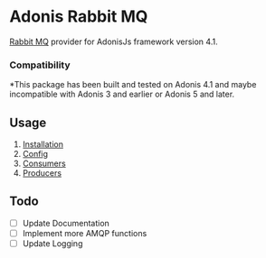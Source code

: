 # Adonis Rabbit MQ

[Rabbit MQ](https://www.rabbitmq.com/) provider for AdonisJs framework version 4.1.

### Compatibility

*This package has been built and tested on Adonis 4.1 and maybe incompatible with Adonis 3 and earlier or Adonis 5 and later.

## Usage

1. [Installation](./documentation/installation.md)
2. [Config](./documentation/config.md)
3. [Consumers](./documentation/consumers.md)
4. [Producers](./documentation/producers.md)

## Todo
- [ ] Update Documentation
- [ ] Implement more AMQP functions
- [ ] Update Logging